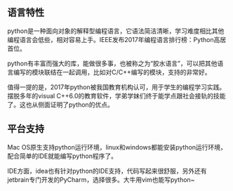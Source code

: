 ## 语言特性

python是一种面向对象的解释型编程语言，它语法简洁清晰，学习难度相比其他编程语言会低些，相对容易上手。IEEE发布2017年编程语言排行榜：Python高居首位。

python有丰富而强大的库，能做很多事，也被称之为“胶水语言”，可以把其他语言编写的模块联结在一起调用，比如对C/C++编写的模块，支持的非常好。

值得一提的是，2017年python被我国教育机构认可，用于学生的编程学习实践。摆脱多年的visual C++6.0的教育软件，学弟学妹们终于能学点跟社会接轨的技能了。这也从侧面证明了python的优点。

## 平台支持

Mac OS原生支持python运行环境，linux和windows都能安装python运行环境，配合简单的IDE就能编写python程序了。

IDE方面，idea也有针对python的IDE支持，代码写起来很舒服，另外还有jetbrain专门开发的PyCharm，选择很多。大牛用vim也能写python~

